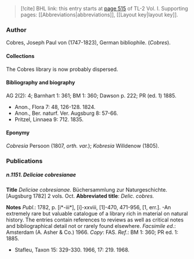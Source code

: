 > [!cite] BHL link: this entry starts at [page 515](https://www.biodiversitylibrary.org/item/103414#page/563/mode/1up) of TL-2 Vol. I.
> Supporting pages: [[Abbreviations|abbreviations]], [[Layout key|layout key]].

### Author

Cobres, Joseph Paul von (1747-1823), German bibliophile. (*Cobres*).

#### Collections

The Cobres library is now probably dispersed.

#### Bibliography and biography

AG 2(2): 4; Barnhart 1: 361; BM 1: 360; Dawson p. 222; PR (ed. 1) 1885.
- Anon., Flora 7: 48, 126-128. 1824.
- Anon., Ber. naturf. Ver. Augsburg 8: 57-66.
- Pritzel, Linnaea 9: 712. 1835.

#### Eponymy

*Cobresia* Persoon (1807, *orth. var.*); *Kobresia* Willdenow (1805).

### Publications

##### n.1151. Deliciae cobresianae

**Title**
*Deliciae cobresianae*. Büchersammlung zur Naturgeschichte. \[Augsburg 1782\] 2 vols. Oct.
**Abbreviated title**: *Delic. cobres.*

**Notes**
*Publ*.: 1782, p. \[i\*-iii\*\], \[i\]-xxviii, \[1\]-470, 471-956, \[1, err.\]. -An extremely rare but valuable catalogue of a library rich in material on natural history. The entries contain references to reviews as well as critical notes and bibliographical detail not or rarely found elsewhere.
*Facsimile ed*.: Amsterdam (A. Asher & Co.) 1966. *Copy*: FAS.
*Ref*.: BM 1: 360; PR ed. 1: 1885.
- Stafleu, Taxon 15: 329-330. 1966, 17: 219. 1968.

